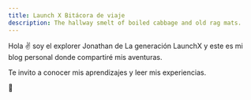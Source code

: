 ```yaml
---
title: Launch X Bitácora de viaje
description: The hallway smelt of boiled cabbage and old rag mats.
---
```


Hola ✌️  soy el explorer Jonathan de La generación LaunchX  y este es mi blog personal donde compartiré mis aventuras.

Te invito a conocer mis aprendizajes y leer mis experiencias.

🚀
